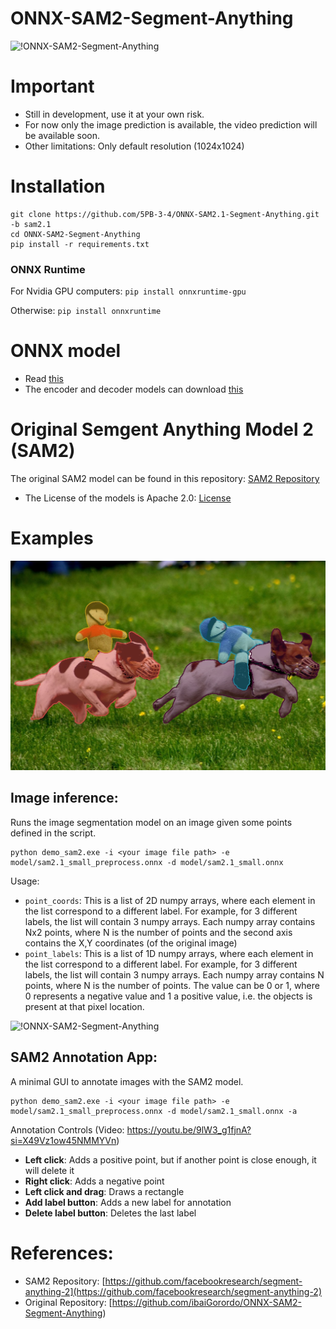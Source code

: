 # ONNX-SAM2-Segment-Anything
![!ONNX-SAM2-Segment-Anything](https://github.com/ibaiGorordo/ONNX-SAM2-Segment-Anything/raw/main/doc/img/sam2_mask_with_boxes.png)

# Important
- Still in development, use it at your own risk.
- For now only the image prediction is available, the video prediction will be available soon.
- Other limitations: Only default resolution (1024x1024)

# Installation
```shell
git clone https://github.com/5PB-3-4/ONNX-SAM2.1-Segment-Anything.git -b sam2.1
cd ONNX-SAM2-Segment-Anything
pip install -r requirements.txt
```
### ONNX Runtime
For Nvidia GPU computers:
`pip install onnxruntime-gpu`

Otherwise:
`pip install onnxruntime`

# ONNX model
- Read [this](https://github.com/ibaiGorordo/ONNX-SAM2-Segment-Anything/issues/18)
- The encoder and decoder models can download [this](https://huggingface.co/rectlabel/segment-anything-onnx-models/tree/main)

# Original Semgent Anything Model 2 (SAM2)
The original SAM2 model can be found in this repository: [SAM2 Repository](https://github.com/facebookresearch/segment-anything-2)
- The License of the models is Apache 2.0: [License](https://github.com/facebookresearch/segment-anything-2/blob/main/LICENSE)

# Examples

![!ONNX-SAM2-Segment-Anything-iMAGE](https://github.com/ibaiGorordo/ONNX-SAM2-Segment-Anything/raw/main/doc/img/sam2_masked_img.jpg)

## **Image inference**:
Runs the image segmentation model on an image given some points defined in the script.
 ```shell
 python demo_sam2.exe -i <your image file path> -e model/sam2.1_small_preprocess.onnx -d model/sam2.1_small.onnx
 ```

Usage:
- `point_coords`: This is a list of 2D numpy arrays, where each element in the list correspond to a different label. For example, for 3 different labels, the list will contain 3 numpy arrays. Each numpy array contains Nx2 points, where N is the number of points and the second axis contains the X,Y coordinates (of the original image)
- `point_labels`: This is a list of 1D numpy arrays, where each element in the list correspond to a different label. For example, for 3 different labels, the list will contain 3 numpy arrays. Each numpy array contains N points, where N is the number of points. The value can be 0 or 1, where 0 represents a negative value and 1 a positive value, i.e. the objects is present at that pixel location.


![!ONNX-SAM2-Segment-Anything](https://github.com/ibaiGorordo/ONNX-SAM2-Segment-Anything/raw/main/doc/img/sam2_annotation.gif)
## **SAM2 Annotation App**:
A minimal GUI to annotate images with the SAM2 model.
 ```shell
python demo_sam2.exe -i <your image file path> -e model/sam2.1_small_preprocess.onnx -d model/sam2.1_small.onnx -a
 ```
Annotation Controls (Video: https://youtu.be/9lW3_g1fjnA?si=X49Vz1ow45NMMYVn)
- **Left click**: Adds a positive point, but if another point is close enough, it will delete it
- **Right click**: Adds a negative point
- **Left click and drag**: Draws a rectangle
- **Add label button**: Adds a new label for annotation
- **Delete label button**: Deletes the last label

# References:
* SAM2 Repository: [https://github.com/facebookresearch/segment-anything-2](https://github.com/facebookresearch/segment-anything-2)
* Original Repository: [https://github.com/ibaiGorordo/ONNX-SAM2-Segment-Anything)

